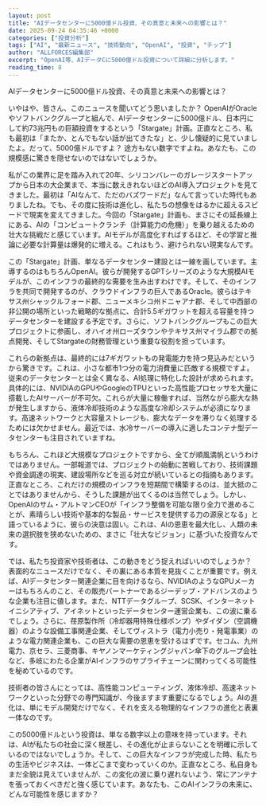 ```yaml
---
layout: post
title: "AIデータセンターに5000億ドル投資、その真意と未来への影響とは？"
date: 2025-09-24 04:35:46 +0000
categories: ["投資分析"]
tags: ["AI", "最新ニュース", "技術動向", "OpenAI", "投資", "チップ"]
author: "ALLFORCES編集部"
excerpt: "OpenAI等、AIデータCに5000億ドル投資について詳細に分析します。"
reading_time: 8
---
```


AIデータセンターに5000億ドル投資、その真意と未来への影響とは？

いやはや、皆さん、このニュースを聞いてどう思いましたか？ OpenAIがOracleやソフトバンクグループと組んで、AIデータセンターに5000億ドル、日本円にして約73兆円もの巨額投資をするという「Stargate」計画。正直なところ、私も最初は「またか、とんでもない話が出てきたな」と、少し懐疑的に見ていましたよ。だって、5000億ドルですよ？ 途方もない数字ですよね。あなたも、この規模感に驚きを隠せないのではないでしょうか。

私がこの業界に足を踏み入れて20年、シリコンバレーのガレージスタートアップから日本の大企業まで、本当に数えきれないほどのAI導入プロジェクトを見てきました。最初は「AIなんて、ただのバズワードだ」なんて言っていた時代もありましたね。でも、その度に技術は進化し、私たちの想像をはるかに超えるスピードで現実を変えてきました。今回の「Stargate」計画も、まさにその延長線上にある、AIの「コンピュートクランチ（計算能力の危機）」を乗り越えるための壮大な挑戦だと感じています。AIモデルが高度化すればするほど、その学習と推論に必要な計算量は爆発的に増える。これはもう、避けられない現実なんです。

この「Stargate」計画、単なるデータセンター建設とは一線を画しています。主導するのはもちろんOpenAI。彼らが開発するGPTシリーズのような大規模AIモデルが、このインフラの最終的な需要を生み出すわけです。そして、そのインフラを共同で開発するのが、クラウドインフラの巨人であるOracle。彼らはテキサス州シャックルフォード郡、ニューメキシコ州ドニャアナ郡、そして中西部の非公開の場所といった戦略的な拠点に、合計5.5ギガワットを超える容量を持つデータセンターを建設する予定です。さらに、ソフトバンクグループもこの巨大プロジェクトに参画し、オハイオ州ローズタウンやテキサス州マイラム郡での拠点開発、そしてStargateの財務管理という重要な役割を担っています。

これらの新拠点は、最終的には7ギガワットもの発電能力を持つ見込みだというから驚きです。これは、小さな都市1つ分の電力消費量に匹敵する規模ですよ。従来のデータセンターとは全く異なる、AI処理に特化した設計が求められます。具体的には、NVIDIAのGPUやGoogleのTPUといった高性能プロセッサを大量に搭載したAIサーバーが不可欠。これらが大量に稼働すれば、当然ながら膨大な熱が発生しますから、液体冷却技術のような高度な冷却システムが必須になります。高速ネットワークと大容量ストレージも、膨大なデータを滞りなく処理するためには欠かせません。最近では、水冷サーバーの導入に適したコンテナ型データセンターも注目されていますね。

もちろん、これほど大規模なプロジェクトですから、全てが順風満帆というわけではありません。一部報道では、プロジェクトの始動に苦戦しており、技術課題や資金調達の現実、建設場所などを巡る対立が続いているとの指摘もあります。正直なところ、これだけの規模のインフラを短期間で構築するのは、並大抵のことではありませんから、そうした課題が出てくるのは当然でしょう。しかし、OpenAIのサム・アルトマンCEOが「インフラ整備を可能な限り全力で進めることが、素晴らしい技術や基本的な製品・サービスを提供する力の源泉となる」と語っているように、彼らの決意は固い。これは、AIの恩恵を最大化し、人類の未来の選択肢を狭めないための、まさに「壮大なビジョン」に基づいた投資なんです。

では、私たち投資家や技術者は、この動きをどう捉えればいいのでしょうか？ 表面的なニュースだけでなく、その裏にある本質を見抜くことが重要です。例えば、AIデータセンター関連企業に目を向けるなら、NVIDIAのようなGPUメーカーはもちろんのこと、その販売パートナーであるジーデップ・アドバンスのような企業も注目に値します。また、NTTデータグループ、SCSK、インターネットイニシアティブ、アイネットといったデータセンター運営企業も、この波に乗るでしょう。さらに、荏原製作所（冷却器用特殊仕様ポンプ）やダイダン（空調機器）のような設備工事関連企業、そしてヴィストラ（電力小売り・発電事業）のような電力関連企業も、この巨大な需要の恩恵を受けるはずです。セコム、九州電力、京セラ、三菱商事、キヤノンマーケティングジャパン傘下のグループ会社など、多岐にわたる企業がAIインフラのサプライチェーンに関わってくる可能性を秘めているのです。

技術者の皆さんにとっては、高性能コンピューティング、液体冷却、高速ネットワークといった分野での専門知識が、今後ますます重要になるでしょう。AIの進化は、単にモデル開発だけでなく、それを支える物理的なインフラの進化と表裏一体なのです。

この5000億ドルという投資は、単なる数字以上の意味を持っています。それは、AIが私たちの社会に深く根差し、その進化が止まらないことを明確に示しているのではないでしょうか。そして、この巨大なインフラが完成した時、私たちの生活やビジネスは、一体どこまで変わっていくのか。正直なところ、私自身もまだ全貌は見えていませんが、この変化の波に乗り遅れないよう、常にアンテナを張っておくべきだと強く感じています。あなたも、このAIインフラの未来に、どんな可能性を感じますか？

